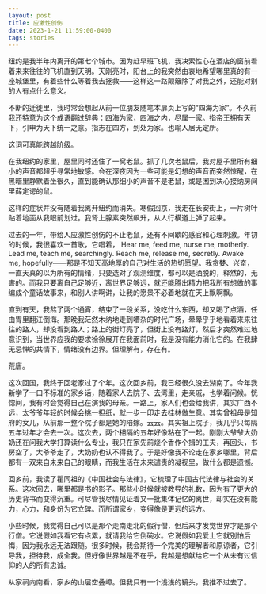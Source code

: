 ```yaml
---
layout: post
title: 应激性创伤
date: 2023-1-21 11:59:00-0400
tags: stories
---
```

纽约是我半年内离开的第七个城市。因为赶早班飞机，我决索性心在酒店的窗前看着来来往往的飞机直到天明。天刚亮时，阳台上的我突然由衷地希望哪里真的有一座城堡里，有着些什么等着我去拯救——这样这一路颠簸除了对我之外，还能对别的人有点什么意义。

不断的迁徙里，我时常会想起从前一位朋友随笔本扉页上写的“四海为家”。不久前我还特意为这个成语翻过辞典：四海为家，四海之内，尽属一家。指帝王拥有天下，引申为天下统一之意。指志在四方，到处为家。也喻人居无定所。

这词可真能跨越阶级。

在我纽约的家里，屋里同时还住了一窝老鼠。抓了几次老鼠后，我对屋子里所有细小的声音都超乎寻常地敏感。会在深夜因为一些可能是幻想的声音而突然惊醒，在黑暗里静默着坐很久，直到能确认那细小的声音不是老鼠，或是困到决心接纳房间里薛定谔的鼠。

这样的症状并没有随着我离开纽约而消失。寒假回京，我走在长安街上，一片树叶贴着地面从我眼前划过。我肾上腺素突然飙升，从人行横道上弹了起来。

过去的一年，带给人应激性创伤的不止老鼠，还有不间歇的感官和心理刺激。年初的时候，我很喜欢一首歌，它唱着， Hear me, feed me, nurse me, motherly. Lead me, teach me, searchingly. Reach me, release me, secretly. Awake me, hopefully——那是不知天高地厚的自己对生活的热切愿望。我贪婪、兴奋，一直天真的以为所有的情绪，只要选对了观测维度，都可以是洒脱的，释然的，无害的。而我只要离自己足够近，离世界足够远，就还能腾出精力把我所有想做的事编成个童话故事来，和别人讲啊讲，让我的愿景不必着地就在天上飘啊飘。

直到有天，我熬了两个通宵，结束了一段关系，没吃什么东西，却又喝了点酒，任由胃里翻江倒海。那晚我茫然木纳地走到嘈杂的时代广场，晕晕乎乎地看着来来往往的路人，却没看到路人；路上的街灯亮了，但街上没有路灯，然后才突然难过地意识到，当世界应我的要求徐徐展开在我面前时，我是没有能力消化它的。在我肆无忌惮的共情下，情绪没有边界。但理解有，存在有。

荒唐。

这次回国，我终于回老家过了个年。这次回乡前，我已经很久没去湖南了。今年我新学了一口不标准的家乡话，随着家人去院子、去湾里，走亲戚，也学着问候。恍惚间，我有时会觉得自己在演我的母亲。一路上，家人们也会给我讲，其实广西不远，太爷爷年轻的时候会挑一担纸，就一步一印走去桂林做生意。其实曾祖母是知府的女儿，从前那一整个院子都是她的陪嫁。云云。其实祖上院子，我几乎只每隔五年过年才会去一次。这次去，两个相隔的五年好像粘在了一起。刚刚大爷爷大奶奶还在问我大学打算读什么专业，我只在家先前烧个香作个揖的工夫，再回头，书房空了，大爷爷走了，大奶奶也认不得我了。于是好像我不论走在家乡哪里，背后都有一双来自未来自己的眼睛，而我生活在未来谴责的凝视里，做什么都是遗憾。

回乡前，我读了瞿同祖的《中国社会与法律》，它梳理了中国古代法律与社会的关系。这次回去，哪里都是书的影子。那些小时候就被教导的礼数，因为有了更大的历史背书而变得沉重。可尽管我尽情见证着又一批集体记忆的离世，却实在没有能力，心力，和身份为它立碑。而所谓家乡，变得像是更远的远方。

小些时候，我觉得自己可以是那个走南走北的假行僧，但后来才发觉世界才是那个行僧。它说假如我看它有点累，就请我给它倒碗水。它说假如我爱上它就别怕后悔，因为我永远无法跟随。很多时候，我会期待一个完美的理解者和原谅者，它引导我，担待我，成全我。但好像世界越是不在乎，我越是想献给它一个从未有过信仰的人的所有忠诚。

从家祠向南看，家乡的山层峦叠嶂。但我只有一个浅浅的镜头，我推不过去了。

